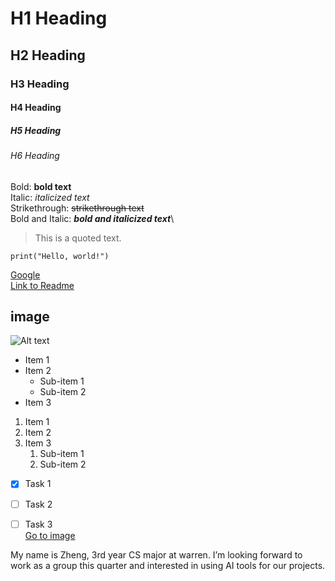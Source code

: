 # H1 Heading
## H2 Heading
### H3 Heading
#### H4 Heading
##### H5 Heading
###### H6 Heading
Bold: **bold text**\
Italic: *italicized text*\
Strikethrough: ~~strikethrough text~~\
Bold and Italic: ***bold and italicized text***\
> This is a quoted text.
> 
```print("Hello, world!")```



[Google](https://www.google.com/)\
[Link to Readme](README.md)

## image
![Alt text](https://cdn.stocksnap.io/img-thumbs/960w/abstract-contour_W2CDR89NLY.jpg)

- Item 1
- Item 2
  - Sub-item 1
  - Sub-item 2
- Item 3

1. Item 1
2. Item 2
3. Item 3
   1. Sub-item 1
   2. Sub-item 2

- [x] Task 1
- [ ] Task 2
- [ ] Task 3\
[Go to image](#image)


My name is Zheng, 3rd year CS major at warren. I’m looking forward to work as a group this quarter and interested in using AI tools for our projects.